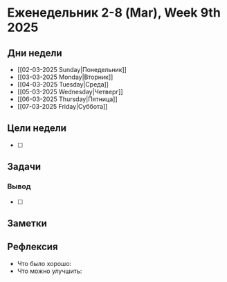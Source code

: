 

# Еженедельник 2-8 (Mar), Week 9th 2025

## Дни недели

- [[02-03-2025 Sunday|Понедельник]]
- [[03-03-2025 Monday|Вторник]]
- [[04-03-2025 Tuesday|Среда]]
- [[05-03-2025 Wednesday|Четверг]]
- [[06-03-2025 Thursday|Пятница]]
- [[07-03-2025 Friday|Суббота]]

## Цели недели

- [ ]

## Задачи

### Вывод

- [ ]

## Заметки

## Рефлексия

- Что было хорошо:
- Что можно улучшить:
